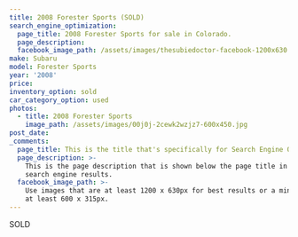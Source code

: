 ```yaml
---
title: 2008 Forester Sports (SOLD)
search_engine_optimization:
  page_title: 2008 Forester Sports for sale in Colorado.
  page_description:
  facebook_image_path: /assets/images/thesubiedoctor-facebook-1200x630.png
make: Subaru
model: Forester Sports
year: '2008'
price:
inventory_option: sold
car_category_option: used
photos:
  - title: 2008 Forester Sports
    image_path: /assets/images/00j0j-2cewk2wzjz7-600x450.jpg
post_date:
_comments:
  page_title: This is the title that's specifically for Search Engine Optimization.
  page_description: >-
    This is the page description that is shown below the page title in the
    search engine results.
  facebook_image_path: >-
    Use images that are at least 1200 x 630px for best results or a minimum of
    at least 600 x 315px.
---
```


<div>
      		<p>SOLD<br />&nbsp;</p>
      	</div>
